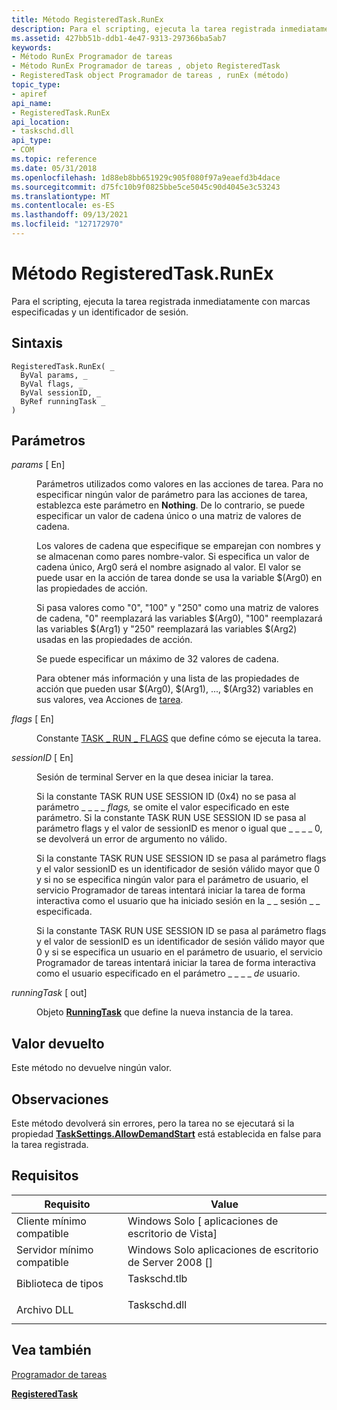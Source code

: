 ```yaml
---
title: Método RegisteredTask.RunEx
description: Para el scripting, ejecuta la tarea registrada inmediatamente con marcas especificadas y un identificador de sesión.
ms.assetid: 427bb51b-ddb1-4e47-9313-297366ba5ab7
keywords:
- Método RunEx Programador de tareas
- Método RunEx Programador de tareas , objeto RegisteredTask
- RegisteredTask object Programador de tareas , runEx (método)
topic_type:
- apiref
api_name:
- RegisteredTask.RunEx
api_location:
- taskschd.dll
api_type:
- COM
ms.topic: reference
ms.date: 05/31/2018
ms.openlocfilehash: 1d88eb8bb651929c905f080f97a9eaefd3b4dace
ms.sourcegitcommit: d75fc10b9f0825bbe5ce5045c90d4045e3c53243
ms.translationtype: MT
ms.contentlocale: es-ES
ms.lasthandoff: 09/13/2021
ms.locfileid: "127172970"
---
```

# <a name="registeredtaskrunex-method"></a>Método RegisteredTask.RunEx

Para el scripting, ejecuta la tarea registrada inmediatamente con marcas especificadas y un identificador de sesión.

## <a name="syntax"></a>Sintaxis


```VB
RegisteredTask.RunEx( _
  ByVal params, _
  ByVal flags, _
  ByVal sessionID, _
  ByRef runningTask _
)
```



## <a name="parameters"></a>Parámetros

<dl> <dt>

*params* \[ En\]
</dt> <dd>

Parámetros utilizados como valores en las acciones de tarea. Para no especificar ningún valor de parámetro para las acciones de tarea, establezca este parámetro en **Nothing**. De lo contrario, se puede especificar un valor de cadena único o una matriz de valores de cadena.

Los valores de cadena que especifique se emparejan con nombres y se almacenan como pares nombre-valor. Si especifica un valor de cadena único, Arg0 será el nombre asignado al valor. El valor se puede usar en la acción de tarea donde se usa la variable $(Arg0) en las propiedades de acción.

Si pasa valores como "0", "100" y "250" como una matriz de valores de cadena, "0" reemplazará las variables $(Arg0), "100" reemplazará las variables $(Arg1) y "250" reemplazará las variables $(Arg2) usadas en las propiedades de acción.

Se puede especificar un máximo de 32 valores de cadena.

Para obtener más información y una lista de las propiedades de acción que pueden usar $(Arg0), $(Arg1), ..., $(Arg32) variables en sus valores, vea Acciones de [tarea](task-actions.md).

</dd> <dt>

*flags* \[ En\]
</dt> <dd>

Constante [TASK \_ RUN \_ FLAGS](/windows/desktop/api/taskschd/ne-taskschd-task_run_flags) que define cómo se ejecuta la tarea.

</dd> <dt>

*sessionID* \[ En\]
</dt> <dd>

Sesión de terminal Server en la que desea iniciar la tarea.

Si la constante TASK RUN USE SESSION ID (0x4) no se pasa al parámetro \_ \_ \_ \_ *flags,* se omite el valor especificado en este parámetro. Si la constante TASK RUN USE SESSION ID se pasa al parámetro flags y el valor de sessionID es menor o igual que \_ \_ \_ \_ 0,  se devolverá un error de argumento no válido.

Si la constante TASK RUN USE SESSION ID se pasa al parámetro flags y el valor sessionID es un identificador de sesión válido mayor que 0 y si no se especifica ningún valor para el parámetro de usuario, el servicio Programador de tareas intentará iniciar la tarea de forma interactiva como el usuario que ha iniciado sesión en la \_ \_ sesión \_ \_ especificada.  

Si la constante TASK RUN USE SESSION ID se pasa al parámetro flags y el valor de sessionID es un identificador de sesión válido mayor que 0 y si se especifica un usuario en el parámetro de usuario, el servicio Programador de tareas intentará iniciar la tarea de forma interactiva como el usuario especificado en el parámetro \_ \_ \_ \_  *de* usuario. 

</dd> <dt>

*runningTask* \[ out\]
</dt> <dd>

Objeto [**RunningTask**](runningtask.md) que define la nueva instancia de la tarea.

</dd> </dl>

## <a name="return-value"></a>Valor devuelto

Este método no devuelve ningún valor.

## <a name="remarks"></a>Observaciones

Este método devolverá sin errores, pero la tarea no se ejecutará si la propiedad [**TaskSettings.AllowDemandStart**](tasksettings-allowdemandstart.md) está establecida en false para la tarea registrada.

## <a name="requirements"></a>Requisitos



| Requisito | Value |
|-------------------------------------|-----------------------------------------------------------------------------------------|
| Cliente mínimo compatible<br/> | Windows Solo \[ aplicaciones de escritorio de Vista\]<br/>                                          |
| Servidor mínimo compatible<br/> | Windows Solo aplicaciones de escritorio de Server 2008 \[\]<br/>                                    |
| Biblioteca de tipos<br/>             | <dl> <dt>Taskschd.tlb</dt> </dl> |
| Archivo DLL<br/>                      | <dl> <dt>Taskschd.dll</dt> </dl> |



## <a name="see-also"></a>Vea también

<dl> <dt>

[Programador de tareas](task-scheduler-start-page.md)
</dt> <dt>

[**RegisteredTask**](registeredtask.md)
</dt> </dl>

 

 





